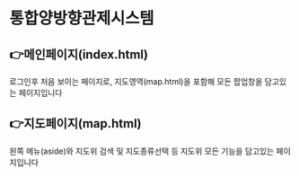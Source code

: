 # 통합양방향관제시스템



## 👉메인페이지(index.html)
로그인후 처음 보이는 페이지로, 지도영역(map.html)을 포함해 모든 팝업창을 담고있는 페이지입니다 



## 👉지도페이지(map.html)
왼쪽 메뉴(aside)와 지도위 검색 및 지도종류선택 등 지도위 모든 기능을 담고있는 페이지입니다 
